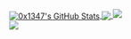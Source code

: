 <!--
**0x1347/0x1347** is a ✨ _special_ ✨ repository because its `README.md` (this file) appears on your GitHub profile.

Here are some ideas to get you started:

- 🔭 I’m currently working on ...
- 🌱 I’m currently learning ...
- 👯 I’m looking to collaborate on ...
- 🤔 I’m looking for help with ...
- 💬 Ask me about ...
- 📫 How to reach me: ...
- 😄 Pronouns: ...
- ⚡ Fun fact: ...    0x1347
-->


<a href="https://twitter.com/Get_last_error">
  <img align="center" src="https://github-readme-stats.vercel.app/api?username=0x1347&show_icons=true&line_height=33&count_private=true&theme=dark" alt="0x1347's GitHub Stats" />
</a>

<a href="https://twitter.com/Get_last_error">
  <img align="center" src="https://github-readme-stats.vercel.app/api/top-langs/?username=0x1347&langs_count=4&line_height=35&theme=dark" />
</a>

<a href="https://twitter.com/Get_last_error">
  <img src="https://github-readme-streak-stats.herokuapp.com?user=0x1347&theme=dark&hide_border=true&date_format=M%20j%5B%2C%20Y%5D" />
</a>
<br/>
<a href="https://twitter.com/Get_last_error">
  <img src="https://img.shields.io/twitter/follow/Get_last_error?style=for-the-badge&logo=twitter&&labelColor=1f1f1f&color=5fffaf" />
</a>

